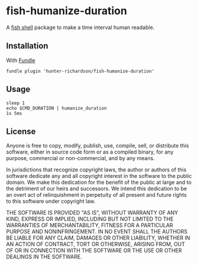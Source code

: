 # fish-humanize-duration

A [fish shell](https://fishshell.com) package to make a time interval human readable. 

## Installation

With [Fundle](https://github.com/danhper/fundle)

```
fundle plugin 'hunter-richardson/fish-humanize-duration'
```

## Usage

```fish
sleep 1
echo $CMD_DURATION | humanize_duration
1s 5ms
```

## License

Anyone is free to copy, modify, publish, use, compile, sell, or distribute this software, either in source code form or as a compiled binary, for any purpose, commercial or non-commercial, and by any means.

In jurisdictions that recognize copyright laws, the author or authors of this software dedicate any and all copyright interest in the software to the public domain. We make this dedication for the benefit of the public at large and to the detriment of our heirs and successors. We intend this dedication to be an overt act of relinquishment in perpetuity of all present and future rights to this software under copyright law.

THE SOFTWARE IS PROVIDED "AS IS", WITHOUT WARRANTY OF ANY KIND, EXPRESS OR IMPLIED, INCLUDING BUT NOT LIMITED TO THE WARRANTIES OF MERCHANTABILITY, FITNESS FOR A PARTICULAR PURPOSE AND NONINFRINGEMENT. IN NO EVENT SHALL THE AUTHORS BE LIABLE FOR ANY CLAIM, DAMAGES OR OTHER LIABILITY, WHETHER IN AN ACTION OF CONTRACT, TORT OR OTHERWISE, ARISING FROM, OUT OF OR IN CONNECTION WITH THE SOFTWARE OR THE USE OR OTHER DEALINGS IN THE SOFTWARE.
